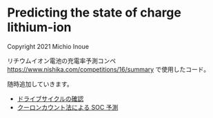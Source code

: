 # Predicting the state of charge lithium-ion
Copyright 2021 Michio Inoue

リチウムイオン電池の充電率予測コンペ
https://www.nishika.com/competitions/16/summary
で使用したコード。

随時追加していきます。

- [ドライブサイクルの確認](./CheckDriveCycle_discussion.md)
- [クーロンカウント法による SOC 予測](./PredictionCoulombCounting.md)
